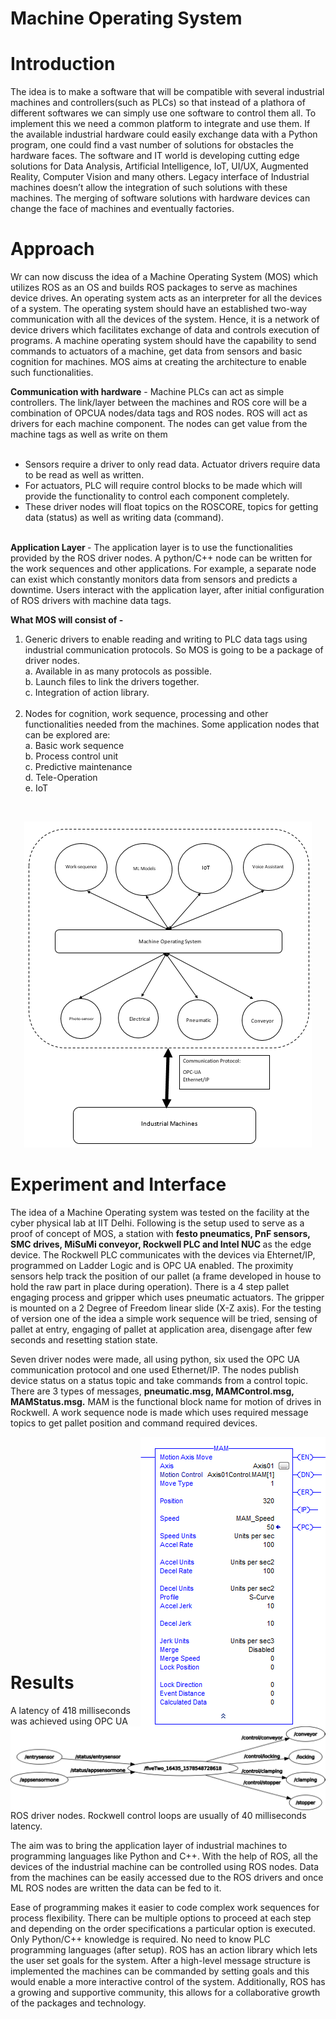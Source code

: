# Machine Operating System

<h1><b> Introduction </h1> </b>

The idea is to make a software that will be compatible with several industrial machines and controllers(such as PLCs) so that instead of a plathora of different softwares we can simply use one software to control them all. To implement this we need a common platform to integrate and use them. 
If the available industrial hardware could easily exchange data with a Python program, one could find a vast number of solutions for obstacles the hardware faces. The software and IT world is developing cutting edge solutions for Data Analysis, Artificial Intelligence, IoT, UI/UX, Augmented Reality, Computer Vision and many others. Legacy interface of Industrial machines doesn’t allow the integration of such solutions with these machines. The merging of software solutions with hardware devices can change the face of machines and eventually factories.

<h1><b> Approach </h1> </b>

Wr can now discuss the idea of a Machine Operating System (MOS) which utilizes ROS as an OS and builds ROS packages to serve as machines device drives. An operating system acts as an interpreter for all the devices of a system. The operating system should have an established two-way communication with all the devices of the system. Hence, it is a network of device drivers which facilitates exchange of data and controls execution of programs.
A machine operating system should have the capability to send commands to actuators of a machine, get data from sensors and basic cognition for machines. MOS aims at creating the architecture to enable such functionalities.

<b>Communication with hardware</b> - Machine PLCs can act as simple controllers. The link/layer between the machines and ROS core will be a combination of OPCUA nodes/data tags and ROS nodes. ROS will act as drivers for each machine component. The nodes can get value from the machine tags as well as write on them <br><br>
- Sensors require a driver to only read data. Actuator drivers require data to be read as well as written.<br>
- For actuators, PLC will require control blocks to be made which will provide the functionality to control each component completely.<br>
- These driver nodes will float topics on the ROSCORE, topics for getting data (status) as well as writing data (command).<br><br>

<b> Application Layer </b> - The application layer is to use the functionalities provided by the ROS driver nodes. A python/C++ node can be written for the work sequences and other applications. For example, a separate node can exist which constantly monitors data from sensors and predicts a downtime.
Users interact with the application layer, after initial configuration of ROS drivers with machine data tags.

<b>What MOS will consist of -</b>
1. Generic drivers to enable reading and writing to PLC data tags using industrial communication protocols. So MOS is going to be a package of driver nodes. <br>
  a. Available in as many protocols as possible. <br>
  b. Launch files to link the drivers together. <br>
  c. Integration of action library. <br><br>
2. Nodes for cognition, work sequence, processing and other functionalities needed from the machines. Some application nodes that can be explored are: <br>
  a. Basic work sequence <br>
  b. Process control unit <br>
  c. Predictive maintenance <br>
  d. Tele-Operation <br>
  e. IoT <br>
  <br>
  
 <p align="center"><img src="https://github.com/dhruvtalwar18/Machine_Operating_System/blob/main/images/Machine%20Operating%20System%20Architecture.png" title="MOS Architecture"></p>


  
 <h1><b> Experiment and Interface</h1> </b> 
 

 <p> The idea of a Machine Operating system was tested on the facility at the cyber physical lab at IIT Delhi. Following is the setup used to serve as a proof of concept of MOS, a station with <b> festo pneumatics, PnF sensors, SMC drives, MiSuMi conveyor, Rockwell PLC and Intel NUC </b> as the edge device. The Rockwell PLC communicates with the devices via Ehternet/IP, programmed on Ladder Logic and is OPC UA enabled. The proximity sensors help track the position of our pallet (a frame developed in house to hold the raw part in place during operation). There is a 4 step pallet engaging process and gripper which uses pneumatic actuators. The gripper is mounted on a 2 Degree of Freedom linear slide (X-Z axis). For the testing of version one of the idea a simple work sequence will be tried, sensing of pallet at entry, engaging of pallet at application area, disengage after few seconds and resetting station state.</p>
 
  
Seven driver nodes were made, all using python, six used the OPC UA communication protocol and one used Ethernet/IP. The nodes publish device status on a status topic and take commands from a control topic. There are 3 types of messages, <b>pneumatic.msg, MAMControl.msg, MAMStatus.msg.</b> MAM is the functional block name for motion of drives in Rockwell. A work sequence node is made which uses required message topics to get pallet position and command required devices.


<p><img align ="right" src="https://github.com/dhruvtalwar18/Machine_Operating_System/blob/main/images/MAM%20function%20block.png" title="Google Map"><br><br><br><br><br><br><br> <img align ="left" src="https://github.com/dhruvtalwar18/Machine_Operating_System/blob/main/images/ROS%20%20Node%20Graph.png" title="Cartographer Map" width = "600"></p>
<br><br><br><br><br><br><br><br><br><br><br><br>


 <h1><b> Results </h1> </b> 
 
 A latency of 418 milliseconds was achieved using OPC UA ROS driver nodes. Rockwell control loops are usually of 40 milliseconds latency. <br>
 
The aim was to bring the application layer of industrial machines to programming languages like Python and C++. With the help of ROS, all the devices of the industrial machine can be controlled using ROS nodes. Data from the machines can be easily accessed due to the ROS drivers and once ML ROS nodes are written the data can be fed to it.<br>

Ease of programming makes it easier to code complex work sequences for process flexibility.
There can be multiple options to proceed at each step and depending on the order specifications a particular option is executed. Only Python/C++ knowledge is required. No need to know PLC programming languages (after setup). ROS has an action library which lets the user set goals for the system. After a high-level message structure is implemented the machines can be commanded by setting goals and this would enable a more interactive control of the system. Additionally, ROS has a growing and supportive community, this allows for a collaborative growth of the packages and technology.
 


  
  
